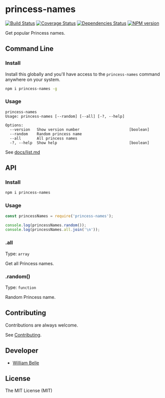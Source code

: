 princess-names
==============

[![Build Status][github-actions-image]][github-actions-url]
[![Coverage Status][coveralls-image]][coveralls-url]
[![Dependencies Status][librariesio-image]][librariesio-url]
[![NPM version][npm-image]][npm-url]

Get popular Princess names.

Command Line
------------

### Install

Install this globally and you'll have access to the `princess-names` command
anywhere on your system.

```bash
npm i princess-names -g
```

### Usage

```console
princess-names
Usage: princess-names [--random] [--all] [-?, --help]

Options:
  --version   Show version number                      [boolean]
  --random    Random princess name
  --all       All princess names
  -?, --help  Show help                                [boolean]
```

See [docs/list.md](docs/list.md)

API
---

### Install

```bash
npm i princess-names
```

### Usage

```javascript
const princessNames = require('princess-names');

console.log(princessNames.random());
console.log(princessNames.all.join('\n'));
```

### .all

Type: `array`

Get all Princess names.

### .random()

Type: `function`

Random Princess name.

Contributing
------------

Contributions are always welcome.

See [Contributing](CONTRIBUTING.md).

Developer
---------

* [William Belle](https://github.com/williambelle)

License
-------

The MIT License (MIT)

[npm-image]: https://img.shields.io/npm/v/princess-names.svg
[npm-url]: https://www.npmjs.com/package/princess-names
[github-actions-image]: https://github.com/williambelle/princess-names/workflows/Build/badge.svg
[github-actions-url]: https://github.com/williambelle/princess-names/actions
[coveralls-image]: https://coveralls.io/repos/github/williambelle/princess-names/badge.svg
[coveralls-url]: https://coveralls.io/github/williambelle/princess-names
[librariesio-image]: https://img.shields.io/librariesio/github/williambelle/princess-names
[librariesio-url]: https://libraries.io/github/williambelle/princess-names
